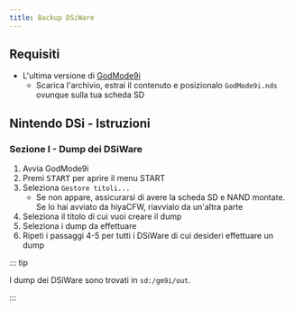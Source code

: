 ```yaml
---
title: Backup DSiWare
---
```


## Requisiti
- L'ultima versione di [GodMode9i](https://github.com/RocketRobz/godmode9i/releases)
   - Scarica l'archivio, estrai il contenuto e posizionalo `GodMode9i.nds` ovunque sulla tua scheda SD

## Nintendo DSi - Istruzioni

### Sezione I - Dump dei DSiWare
1. Avvia GodMode9i
1. Premi <kbd>START</kbd> per aprire il menu START
1. Seleziona `Gestore titoli...`
   - Se non appare, assicurarsi di avere la scheda SD e NAND montate. Se lo hai avviato da hiyaCFW, riavvialo da un'altra parte
1. Seleziona il titolo di cui vuoi creare il dump
1. Seleziona i dump da effettuare
1. Ripeti i passaggi 4-5 per tutti i DSiWare di cui desideri effettuare un dump

::: tip

I dump dei DSiWare sono trovati in `sd:/gm9i/out`.

:::
